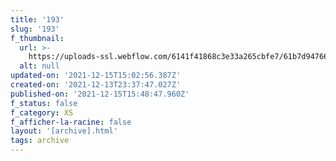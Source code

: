 ```yaml
---
title: '193'
slug: '193'
f_thumbnail:
  url: >-
    https://uploads-ssl.webflow.com/6141f41868c3e33a265cbfe7/61b7d94766be2b4e4bd8e276_193.jpg
  alt: null
updated-on: '2021-12-15T15:02:56.387Z'
created-on: '2021-12-13T23:37:47.027Z'
published-on: '2021-12-15T15:48:47.960Z'
f_status: false
f_category: XS
f_afficher-la-racine: false
layout: '[archive].html'
tags: archive
---
```



